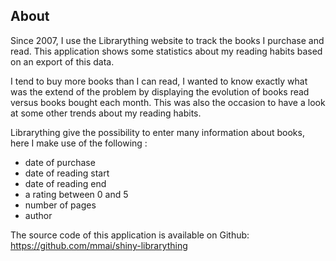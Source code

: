 ## About 

Since 2007, I use the Librarything website to track the books I purchase and read.
This application shows some statistics about my reading habits based on an export of this data.

I tend to buy more books than I can read, I wanted to know exactly what was the extend of the problem by displaying the evolution of books read versus books bought each month.
This was also the occasion to have a look at some other trends about my reading habits.

Librarything give the possibility to enter many information about books, here I make use of the following :

* date of purchase
* date of reading start
* date of reading end
* a rating between 0 and 5
* number of pages
* author

The source code of this application is available on Github: https://github.com/mmai/shiny-librarything
